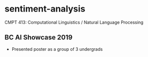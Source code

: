 # sentiment-analysis
CMPT 413: Computational Linguistics / Natural Language Processing

## BC AI Showcase 2019
- Presented poster as a group of 3 undergrads
